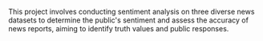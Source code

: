 This project involves conducting sentiment analysis on three diverse news datasets to determine the public's sentiment and assess the accuracy of news reports, aiming to identify truth values and public responses.
